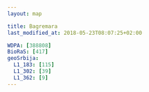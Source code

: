 ```yaml
---
layout: map

title: Bagremara
last_modified_at: 2018-05-23T08:07:25+02:00

WDPA: [388808]
BioRaS: [417]
geoSrbija:
  L1_183: [115]
  L1_302: [39]
  L1_362: [9]
---
```

